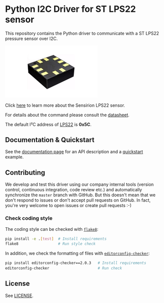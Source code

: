 # Python I2C Driver for ST LPS22 sensor

This repository contains the Python driver to communicate with a ST LPS22 pressure sensor over I2C. 

<img src="https://raw.githubusercontent.com/Sensirion/python-i2c-lps22/master/images/product-image-st-lps22.jpeg"
width="300px" alt="LPS22 picture">


Click [here](https://www.st.com/en/mems-and-sensors/lps22hb.html) to learn more about the Sensirion LPS22 sensor.


For details about the command please consult the [datasheet](https://www.st.com/resource/en/datasheet/lps22hb.pdf).


The default I²C address of [LPS22](https://www.st.com/en/mems-and-sensors/lps22hb.html) is **0x5C**.


## Documentation & Quickstart

See the [documentation page](https://sensirion.github.io/python-i2c-lps22) for an API description and a 
[quickstart](https://sensirion.github.io/python-i2c-lps22/execute-measurements.html) example.


## Contributing

We develop and test this driver using our company internal tools (version
control, continuous integration, code review etc.) and automatically
synchronize the `master` branch with GitHub. But this doesn't mean that we
don't respond to issues or don't accept pull requests on GitHub. In fact,
you're very welcome to open issues or create pull requests :-)

### Check coding style

The coding style can be checked with [`flake8`](http://flake8.pycqa.org/):

```bash
pip install -e .[test]  # Install requirements
flake8                  # Run style check
```

In addition, we check the formatting of files with
[`editorconfig-checker`](https://editorconfig-checker.github.io/):

```bash
pip install editorconfig-checker==2.0.3   # Install requirements
editorconfig-checker                      # Run check
```

## License

See [LICENSE](LICENSE).

